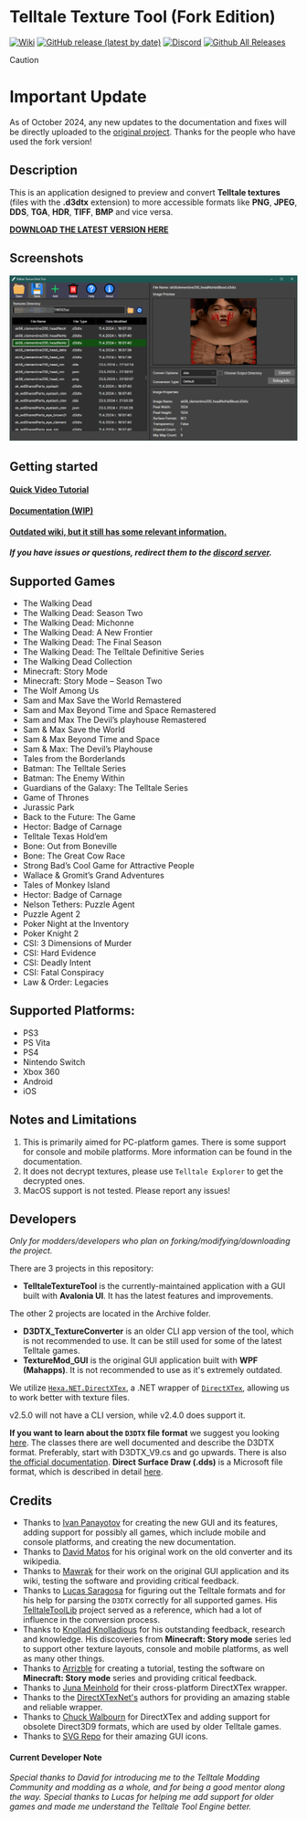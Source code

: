 # Telltale Texture Tool (Fork Edition)

[![Wiki](https://img.shields.io/badge/Wiki-grey)](https://github.com/Telltale-Modding-Group/DDS-D3DTX-Converter/wiki)
[![GitHub release (latest by date)](https://img.shields.io/github/v/release/iMrShadow/DDS-D3DTX-Converter)](https://github.com/iMrShadow/DDS-D3DTX-Converter/releases/) [![Discord](https://img.shields.io/badge/Discord-blue?logo=Discord&logoColor=fff)](https://discord.com/invite/HqpnTenqwp)
[![Github All Releases](https://img.shields.io/github/downloads/iMrShadow/DDS-D3DTX-Converter/total.svg)](https://github.com/iMrShadow/DDS-D3DTX-Converter/releases/)


> [!CAUTION]
> # Important Update
> As of October 2024, any new updates to the documentation and fixes will be directly uploaded to the [original project](https://github.com/Telltale-Modding-Group/Telltale-Texture-Tool). Thanks for the people who have used the fork version!

## Description
This is an application designed to preview and convert **Telltale textures** (files with the **.d3dtx** extension) to more accessible formats like **PNG**, **JPEG**, **DDS**, **TGA**, **HDR**, **TIFF**, **BMP** and vice versa.

**[DOWNLOAD THE LATEST VERSION HERE](https://github.com/Telltale-Modding-Group/Telltale-Texture-Tool/releases)**

## Screenshots
![Main 1](Docs/tutorial-screenshots/mainThumb.png)

## Getting started

#### [Quick Video Tutorial](https://www.youtube.com/watch?v=pjRhuKe72Qo)

#### [Documentation (WIP)](Docs/home.md)

#### [Outdated wiki, but it still has some relevant information.](https://github.com/Telltale-Modding-Group/DDS-D3DTX-Converter/wiki)

##### If you have issues or questions, redirect them to the [discord server](https://discord.com/invite/HqpnTenqwp).

## Supported Games

- The Walking Dead 
- The Walking Dead: Season Two
- The Walking Dead: Michonne
- The Walking Dead: A New Frontier
- The Walking Dead: The Final Season
- The Walking Dead: The Telltale Definitive Series
- The Walking Dead Collection
- Minecraft: Story Mode
- Minecraft: Story Mode – Season Two
- The Wolf Among Us
- Sam and Max Save the World Remastered
- Sam and Max Beyond Time and Space Remastered
- Sam and Max The Devil’s playhouse Remastered
- Sam & Max Save the World
- Sam & Max Beyond Time and Space
- Sam & Max: The Devil’s Playhouse
- Tales from the Borderlands
- Batman: The Telltale Series
- Batman: The Enemy Within
- Guardians of the Galaxy: The Telltale Series 
- Game of Thrones
- Jurassic Park
- Back to the Future: The Game
- Hector: Badge of Carnage
- Telltale Texas Hold’em
- Bone: Out from Boneville
- Bone: The Great Cow Race
- Strong Bad’s Cool Game for Attractive People
- Wallace & Gromit’s Grand Adventures
- Tales of Monkey Island
- Hector: Badge of Carnage
- Nelson Tethers: Puzzle Agent
- Puzzle Agent 2
- Poker Night at the Inventory
- Poker Knight 2
- CSI: 3 Dimensions of Murder
- CSI: Hard Evidence
- CSI: Deadly Intent
- CSI: Fatal Conspiracy
- Law & Order: Legacies

## Supported Platforms:
- PS3
- PS Vita
- PS4
- Nintendo Switch
- Xbox 360
- Android
- iOS

## Notes and Limitations

1. This is primarily aimed for PC-platform games. There is some support for console and mobile platforms. More information can be found in the documentation.
2. It does not decrypt textures, please use `Telltale Explorer` to get the decrypted ones.
3. MacOS support is not tested. Please report any issues!

## Developers

*Only for modders/developers who plan on forking/modifying/downloading the project.*

There are 3 projects in this repository:
- **TelltaleTextureTool** is the currently-maintained application with a GUI built with **Avalonia UI**. It has the latest features and improvements.

The other 2 projects are located in the Archive folder.
- **D3DTX_TextureConverter** is an older CLI app version of the tool, which is not recommended to use. It can be still used for some of the latest Telltale games.
- **TextureMod_GUI** is the original GUI application built with **WPF (Mahapps)**. It is not recommended to use as it's extremely outdated.

We utilize [`Hexa.NET.DirectXTex`](https://github.com/HexaEngine/Hexa.NET.DirectXTex), a .NET wrapper of [`DirectXTex`](https://github.com/microsoft/DirectXTex), allowing us to work better with texture files.

v2.5.0 will not have a CLI version, while v2.4.0 does support it.

**If you want to learn about the `D3DTX` file format** we suggest you looking [here](https://github.com/iMrShadow/DDS-D3DTX-Converter/tree/main/TelltaleTextureTool/TelltaleTextureTool/Telltale/FileTypes/D3DTX/Versions). The classes there are well documented and describe the D3DTX format. Preferably, start with D3DTX_V9.cs and go upwards. There is also [the official documentation](/Docs/home.md).
**Direct Surface Draw (.dds)** is a Microsoft file format, which is described in detail [here](https://learn.microsoft.com/en-us/windows/win32/direct3ddds/dx-graphics-dds).

## Credits
- Thanks to [Ivan Panayotov](https://github.com/iMrShadow) for creating the new GUI and its features, adding support for possibly all games, which include mobile and console platforms, and creating the new documentation.
- Thanks to [David Matos](https://github.com/frostbone25) for his original work on the old converter and its wikipedia. 
- Thanks to [Mawrak](https://github.com/Mawrak) for their work on the original GUI application and its wiki, testing the software and providing critical feedback.
- Thanks to [Lucas Saragosa](https://github.com/LucasSaragosa) for figuring out the Telltale formats and for his help for parsing the `D3DTX` correctly for all supported games. His [TelltaleToolLib](https://github.com/LucasSaragosa/TelltaleToolLib) project served as a reference, which had a lot of influence in the conversion process.
- Thanks to [Knollad Knolladious](https://github.com/LBPHaxMods) for his outstanding feedback, research and knowledge. His discoveries from **Minecraft: Story mode** series led to support other texture layouts, console and mobile platforms, as well as many other things.
- Thanks to [Arrizble](https://www.youtube.com/@arizzble2005) for creating a tutorial, testing the software on **Minecraft: Story mode** series and providing critical feedback.
- Thanks to [Juna Meinhold](https://github.com/JunaMeinhold) for their cross-platform DirectXTex wrapper.
- Thanks to the [DirectXTexNet's](https://github.com/deng0/DirectXTexNet) authors for providing an amazing stable and reliable wrapper.
- Thanks to [Chuck Walbourn](https://github.com/walbourn) for DirectXTex and adding support for obsolete Direct3D9 formats, which are used by older Telltale games.
- Thanks to [SVG Repo](https://www.svgrepo.com/) for their amazing GUI icons.

#### Current Developer Note
*Special thanks to David for introducing me to the Telltale Modding Community and modding as a whole, and for being a good mentor along the way.
Special thanks to Lucas for helping me add support for older games and made me understand the Telltale Tool Engine better.*
